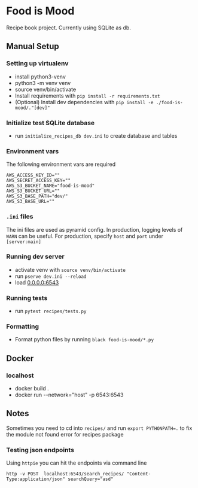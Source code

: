 # Food is Mood
Recipe book project. Currently using SQLite as db.

## Manual Setup
### Setting up virtualenv
  - install python3-venv
  - python3 -m venv venv
  - source venv/bin/activate
  - Install requirements with `pip install -r requirements.txt`
  - (Optional) Install dev dependencies with `pip install -e ./food-is-mood/."[dev]"`
  
### Initialize test SQLite database
  - run `initialize_recipes_db dev.ini` to create database and tables

### Environment vars
The following environment vars are required
```
AWS_ACCESS_KEY_ID=""
AWS_SECRET_ACCESS_KEY=""
AWS_S3_BUCKET_NAME="food-is-mood"
AWS_S3_BUCKET_URL=""
AWS_S3_BASE_PATH="dev/"
AWS_S3_BASE_URL=""
```

### `.ini` files
The ini files are used as pyramid config. In production, logging levels of `WARN` can be useful.
For production, specify `host` and `port` under `[server:main]`

### Running dev server
  - activate venv with `source venv/bin/activate`
  - run `pserve dev.ini --reload `
  - load [0.0.0.0:6543](http://0.0.0.0:6543/)
  
### Running tests
  - run `pytest recipes/tests.py`

### Formatting
  - Format python files by running `black food-is-mood/*.py`
  
## Docker
### localhost
  - docker build .
  - docker run --network="host" -p 6543:6543
  

## Notes

Sometimes you need to cd into `recipes/` and run `export PYTHONPATH=.` to fix the module not found error for recipes package

### Testing json endpoints
Using `httpie` you can hit the endpoints via command line

```http -v POST  localhost:6543/search_recipes/ "Content-Type:application/json" searchQuery="asd"```


